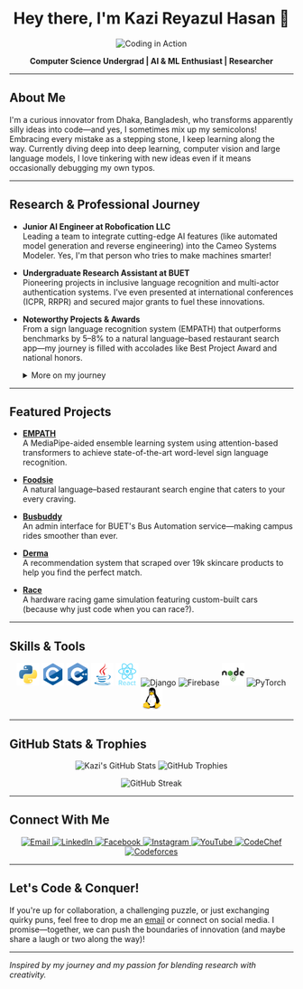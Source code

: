 <h1 align="center">Hey there, I'm Kazi Reyazul Hasan 🚀</h1>

<p align="center">
  <img src="https://media2.giphy.com/media/v1.Y2lkPTc5MGI3NjExcnUxMHkwemR6c2d2a29yMWw5NGNjMGx6MjZ5NmxtZ3R5czFvZ2NkeiZlcD12MV9pbnRlcm5hbF9naWZfYnlfaWQmY3Q9Zw/4TtTVTmBoXp8txRU0C/giphy.gif" alt="Coding in Action" width="200" />
</p>

<p align="center">
  <strong>Computer Science Undergrad | AI & ML Enthusiast | Researcher </strong>
</p>

---

## About Me

I'm a curious innovator from Dhaka, Bangladesh, who transforms apparently silly ideas into code—and yes, I sometimes mix up my semicolons! Embracing every mistake as a stepping stone, I keep learning along the way. Currently diving deep into deep learning, computer vision and large language models, I love tinkering with new ideas even if it means occasionally debugging my own typos.

---

## Research & Professional Journey

- **Junior AI Engineer at Robofication LLC**  
  Leading a team to integrate cutting-edge AI features (like automated model generation and reverse engineering) into the Cameo Systems Modeler. Yes, I'm that person who tries to make machines smarter!
  
- **Undergraduate Research Assistant at BUET**  
  Pioneering projects in inclusive language recognition and multi-actor authentication systems. I've even presented at international conferences (ICPR, RRPR) and secured major grants to fuel these innovations.
  
- **Noteworthy Projects & Awards**  
  From a sign language recognition system (EMPATH) that outperforms benchmarks by 5–8% to a natural language–based restaurant search app—my journey is filled with accolades like Best Project Award and national honors.  
  <details>
    <summary>More on my journey</summary>
    <ul>
      <li>Presented multiple papers and secured funding from BUET’s RISE Centre and Bangladesh’s ICT Innovation Fund.</li>
      <li>Decent academic progress and a passion for pushing technological boundaries.</li>
    </ul>
  </details>

---

## Featured Projects

- **[EMPATH](https://github.com/kreyazulh/EMPATH)**  
  A MediaPipe-aided ensemble learning system using attention-based transformers to achieve state-of-the-art word-level sign language recognition.
  
- **[Foodsie](https://youtu.be/G46kLlevq7s?si=kORvGAcu2on4ngsY)**  
  A natural language–based restaurant search engine that caters to your every craving.
  
- **[Busbuddy](https://github.com/kreyazulh/CSE-408-BusBuddy-Admin-End)**  
  An admin interface for BUET's Bus Automation service—making campus rides smoother than ever.
  
- **[Derma](https://github.com/kreyazulh/Derma-Recommendation-System)**  
  A recommendation system that scraped over 19k skincare products to help you find the perfect match.
  
- **[Race](https://github.com/kreyazulh/CSE-316-Microcontroller-Project-and-Labworks/tree/main/project)**  
  A hardware racing game simulation featuring custom-built cars (because why just code when you can race?).

---

## Skills & Tools

<p align="center">
  <img src="https://raw.githubusercontent.com/devicons/devicon/master/icons/python/python-original.svg" alt="Python" width="40" height="40" />
  <img src="https://raw.githubusercontent.com/devicons/devicon/master/icons/c/c-original.svg" alt="C" width="40" height="40" />
  <img src="https://raw.githubusercontent.com/devicons/devicon/master/icons/cplusplus/cplusplus-original.svg" alt="C++" width="40" height="40" />
  <img src="https://raw.githubusercontent.com/devicons/devicon/master/icons/java/java-original.svg" alt="Java" width="40" height="40" />
  <img src="https://raw.githubusercontent.com/devicons/devicon/master/icons/react/react-original-wordmark.svg" alt="React" width="40" height="40" />
  <img src="https://cdn.worldvectorlogo.com/logos/django.svg" alt="Django" width="40" height="40" />
  <img src="https://www.vectorlogo.zone/logos/firebase/firebase-icon.svg" alt="Firebase" width="40" height="40" />
  <img src="https://raw.githubusercontent.com/devicons/devicon/master/icons/nodejs/nodejs-original-wordmark.svg" alt="NodeJS" width="40" height="40" />
  <img src="https://www.vectorlogo.zone/logos/pytorch/pytorch-icon.svg" alt="PyTorch" width="40" height="40" />
  <img src="https://raw.githubusercontent.com/devicons/devicon/master/icons/linux/linux-original.svg" alt="Linux" width="40" height="40" />
  <!-- More icons can be added as needed -->
</p>

---


## GitHub Stats & Trophies

<p align="center">
  <img src="https://github-readme-stats-sigma-five.vercel.app/api?username=kreyazulh&show_icons=true&locale=en" alt="Kazi's GitHub Stats" />
  <img src="https://github-readme-trophy.vercel.app/?username=kreyazulh" alt="GitHub Trophies" />
</p>

<p align="center">
  <img src="https://github-readme-streak-stats.herokuapp.com/?user=kreyazulh" alt="GitHub Streak" />
</p>

---

## Connect With Me

<p align="center">
  <a href="mailto:kazireyazulhasan@gmail.com">
    <img src="https://img.shields.io/badge/Email-kazireyazulhasan@gmail.com-c14438?style=for-the-badge&logo=Gmail&logoColor=white" alt="Email" />
  </a>
  <a href="https://www.linkedin.com/in/kazi-reyazul-hasan-2678b4210/">
    <img src="https://img.shields.io/badge/LinkedIn-Connect-blue?style=for-the-badge&logo=LinkedIn" alt="LinkedIn" />
  </a>
  <a href="https://www.facebook.com/reyazul.hasan.5494/">
    <img src="https://img.shields.io/badge/Facebook-Follow-blue?style=for-the-badge&logo=Facebook" alt="Facebook" />
  </a>
  <a href="https://www.instagram.com/kreyazulh/">
    <img src="https://img.shields.io/badge/Instagram-Follow-E4405F?style=for-the-badge&logo=Instagram&logoColor=white" alt="Instagram" />
  </a>
  <a href="https://www.youtube.com/@kazireyazulhasan">
    <img src="https://img.shields.io/badge/YouTube-Subscribe-red?style=for-the-badge&logo=YouTube&logoColor=white" alt="YouTube" />
  </a>
  <a href="https://codechef.com/users/reyazul">
    <img src="https://img.shields.io/badge/CodeChef-Code-orange?style=for-the-badge&logo=CodeChef&logoColor=white" alt="CodeChef" />
  </a>
  <a href="https://codeforces.com/profile/reyazul">
    <img src="https://img.shields.io/badge/Codeforces-Compete-brightgreen?style=for-the-badge&logo=Codeforces&logoColor=white" alt="Codeforces" />
  </a>
</p>

---

## Let's Code & Conquer!

If you're up for collaboration, a challenging puzzle, or just exchanging quirky puns, feel free to drop me an [email](mailto:kazireyazulhasan@gmail.com) or connect on social media. I promise—together, we can push the boundaries of innovation (and maybe share a laugh or two along the way)!

---

*Inspired by my journey and my passion for blending research with creativity.*  
